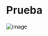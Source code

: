 # Prueba
![image](https://github.com/Verinikita/Prueba/assets/80643476/4a226584-8830-4656-8f8e-aa3d8cef00d5)
